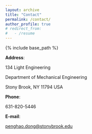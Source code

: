 ```yaml
---
layout: archive
title: "Contact"
permalink: /contact/
author_profile: true
# redirect_from:
#   - /resume
---
```


{% include base_path %}


**Address**: 

134 Light Engineering

Department of Mechanical Engineering

Stony Brook, NY 11794 USA

**Phone**: 

631-820-5446

**E-mail**: 

penghao.dong@stonybrook.edu